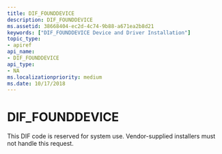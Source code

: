 ```yaml
---
title: DIF_FOUNDDEVICE
description: DIF_FOUNDDEVICE
ms.assetid: 38668404-ec2d-4c74-9b88-a671ea2b8d21
keywords: ["DIF_FOUNDDEVICE Device and Driver Installation"]
topic_type:
- apiref
api_name:
- DIF_FOUNDDEVICE
api_type:
- NA
ms.localizationpriority: medium
ms.date: 10/17/2018
---
```


# DIF_FOUNDDEVICE


This DIF code is reserved for system use. Vendor-supplied installers must not handle this request.

 

 






